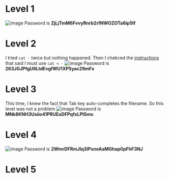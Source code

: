 # Level 1
![image](https://github.com/user-attachments/assets/731a18ae-9b31-4167-9bf2-ec989f6e73e5)
Password is **ZjLjTmM6FvvyRnrb2rfNWOZOTa6ip5If**

# Level 2
I tried `cat -` twice but nothing happened. Then I chekced the [instructions](https://overthewire.org/wargames/bandit/bandit2.html) that said I must use `cat < -`
![image](https://github.com/user-attachments/assets/f4f6ca0d-045c-4770-87b9-e8eb9af1d356)
Password is **263JGJPfgU6LtdEvgfWU1XP5yac29mFx**

# Level 3
This time, I knew the fact that Tab key auto-completes the filename. So this level was not a problem
![image](https://github.com/user-attachments/assets/092cd7ed-017b-4a5d-a987-dcf87ea172a2)
Password is **MNk8KNH3Usiio41PRUEoDFPqfxLPlSmx**

# Level 4
![image](https://github.com/user-attachments/assets/64fc4da8-0f01-45ae-a871-84b2bba3a3f8)
Password is **2WmrDFRmJIq3IPxneAaMGhap0pFhF3NJ**
# Level 5






